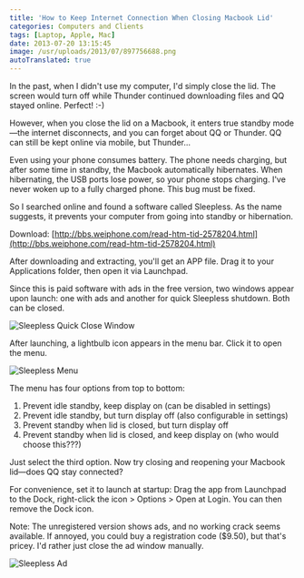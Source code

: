 ```yaml
---
title: 'How to Keep Internet Connection When Closing Macbook Lid'
categories: Computers and Clients
tags: [Laptop, Apple, Mac]
date: 2013-07-20 13:15:45
image: /usr/uploads/2013/07/897756688.png
autoTranslated: true
---
```



In the past, when I didn't use my computer, I'd simply close the lid. The screen would turn off while Thunder continued downloading files and QQ stayed online. Perfect! :-)

However, when you close the lid on a Macbook, it enters true standby mode—the internet disconnects, and you can forget about QQ or Thunder. QQ can still be kept online via mobile, but Thunder...

Even using your phone consumes battery. The phone needs charging, but after some time in standby, the Macbook automatically hibernates. When hibernating, the USB ports lose power, so your phone stops charging. I've never woken up to a fully charged phone. This bug must be fixed.

So I searched online and found a software called Sleepless. As the name suggests, it prevents your computer from going into standby or hibernation.

Download: [http://bbs.weiphone.com/read-htm-tid-2578204.html](http://bbs.weiphone.com/read-htm-tid-2578204.html)

After downloading and extracting, you'll get an APP file. Drag it to your Applications folder, then open it via Launchpad.

Since this is paid software with ads in the free version, two windows appear upon launch: one with ads and another for quick Sleepless shutdown. Both can be closed.

![Sleepless Quick Close Window](/usr/uploads/2013/07/897756688.png)

After launching, a lightbulb icon appears in the menu bar. Click it to open the menu.

![Sleepless Menu](/usr/uploads/2013/07/1522386294.png)

The menu has four options from top to bottom:

1. Prevent idle standby, keep display on (can be disabled in settings)
2. Prevent idle standby, but turn display off (also configurable in settings)
3. Prevent standby when lid is closed, but turn display off
4. Prevent standby when lid is closed, and keep display on (who would choose this???)

Just select the third option. Now try closing and reopening your Macbook lid—does QQ stay connected?

For convenience, set it to launch at startup: Drag the app from Launchpad to the Dock, right-click the icon > Options > Open at Login. You can then remove the Dock icon.

Note: The unregistered version shows ads, and no working crack seems available. If annoyed, you could buy a registration code ($9.50), but that's pricey. I'd rather just close the ad window manually.

![Sleepless Ad](/usr/uploads/2013/07/2078725271.png)
```
